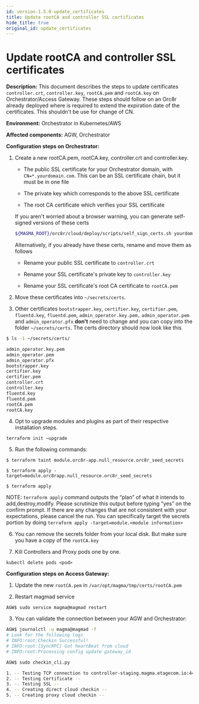 ```yaml
---
id: version-1.5.0-update_certificates
title: Update rootCA and controller SSL certificates
hide_title: true
original_id: update_certificates
---
```

# Update rootCA and controller SSL certificates

**Description:** This document describes the steps to update certificates `controller.crt`, `controller.key`, `rootCA.pem` and `rootCA.key` on Orchestrator/Access Gateway. These steps should follow on an Orc8r already deployed where is required to extend the expiration date of the certificates. This shouldn't be use for change of CN.

**Environment:** Orchestrator in Kubernetes/AWS

**Affected components:** AGW, Orchestrator

**Configuration steps on Orchestrator:**


1. Create a new rootCA.pem, rootCA.key, controller.crt and controller.key.

    - The public SSL certificate for your Orchestrator domain,
    with `CN=*.yourdomain.com`. This can be an SSL certificate chain, but it must be
    in one file

    - The private key which corresponds to the above SSL certificate

    - The root CA certificate which verifies your SSL certificate

    If you aren't worried about a browser warning, you can generate self-signed
    versions of these certs

    ```bash
    ${MAGMA_ROOT}/orc8r/cloud/deploy/scripts/self_sign_certs.sh yourdomain.com
    ```

    Alternatively, if you already have these certs, rename and move them as follows

    - Rename your public SSL certificate to `controller.crt`

    - Rename your SSL certificate's private key to `controller.key`

    - Rename your SSL certificate's root CA certificate to `rootCA.pem`


2. Move these certificates into `~/secrets/certs`.

3. Other certificates `bootstrapper.key`, `certifier.key`, `certifier.pem`, `fluentd.key`, `fluentd.pem`, `admin_operator.key.pem,` `admin_operator.pem` and `admin_operator.pfx`  **don't** need to change and you can copy into the folder `~/secrets/certs`. The certs directory should now look like this

```bash
$ ls -1 ~/secrets/certs/

admin_operator.key.pem
admin_operator.pem
admin_operator.pfx
bootstrapper.key
certifier.key
certifier.pem
controller.crt
controller.key
fluentd.key
fluentd.pem
rootCA.pem
rootCA.key
```


4. Opt to upgrade modules and plugins as part of their respective installation steps.

`terraform init –upgrade`

5. Run the following commands:

`$ terraform taint module.orc8r-app.null_resource.orc8r_seed_secrets`

`$ terraform apply -target=module.orc8rapp.null_resource.orc8r_seed_secrets`

`$ terraform apply`


NOTE: `terraform apply` command outputs the “plan” of what it intends to add,destroy,modify. Please scrutinize this output before typing “yes” on the confirm prompt. If there are any changes that are not consistent with your expectations, please cancel the run. You can specifically target the secrets portion by doing `terraform apply -target=module.<module information>`

6. You can remove the secrets folder from your local disk. But make sure you have a copy of the `rootCA.key`

7. Kill Controllers and Proxy pods one by one.

`kubectl delete pods <pod>`

**Configuration steps on Access Gateway:**

1. Update the new `rootCA.pem` in `/var/opt/magma/tmp/certs/rootCA.pem`

2. Restart magmad service

`AGW$ sudo service magma@magmad restart`

3. You can validate the connection between your AGW and Orchestrator:

```bash
AGW$ journalctl -u magma@magmad -f
# Look for the following logs
# INFO:root:Checkin Successful!
# INFO:root:[SyncRPC] Got heartBeat from cloud
# INFO:root:Processing config update gateway_id

AGW$ sudo checkin_cli.py

1. -- Testing TCP connection to controller-staging.magma.etagecom.io:443 --
2. -- Testing Certificate --
3. -- Testing SSL --
4. -- Creating direct cloud checkin --
5. -- Creating proxy cloud checkin --
```
